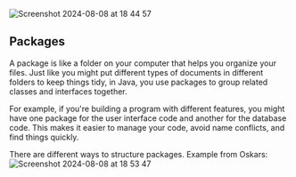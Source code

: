 ![Screenshot 2024-08-08 at 18 44 57](https://github.com/user-attachments/assets/fd3f3e27-f22e-4826-a39c-edd07cac538f)

## Packages

A package is like a folder on your computer that helps you organize your files. Just like you might put different types of documents in different folders to keep things tidy, in Java, you use packages to group related classes and interfaces together.

For example, if you're building a program with different features, you might have one package for the user interface code and another for the database code. This makes it easier to manage your code, avoid name conflicts, and find things quickly.

There are different ways to structure packages. Example from Oskars: 
![Screenshot 2024-08-08 at 18 53 47](https://github.com/user-attachments/assets/4103c1e7-4833-44b6-9e84-7447cf1a64e1)
